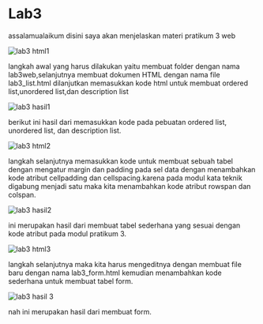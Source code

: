 # Lab3
assalamualaikum disini saya akan menjelaskan materi pratikum 3 web 

![lab3 html1](https://user-images.githubusercontent.com/57024231/114878825-d425e380-9e2a-11eb-96d0-8ba151576671.png)

langkah awal yang harus dilakukan yaitu membuat folder dengan nama lab3web,selanjutnya membuat dokumen HTML dengan nama file lab3_list.html dilanjutkan memasukkan kode html untuk membuat ordered list,unordered list,dan description list

![lab3 hasil1](https://user-images.githubusercontent.com/57024231/114882479-303e3700-9e2e-11eb-92c1-e5c6e017ab0f.png)

berikut ini hasil dari memasukkan kode pada pebuatan ordered list, unordered list, dan description list.

![lab3 html2](https://user-images.githubusercontent.com/57024231/114883100-cd00d480-9e2e-11eb-94c3-1fa89cd7fc41.png)

langkah selanjutnya memasukkan kode untuk membuat sebuah tabel dengan mengatur margin dan padding pada sel data dengan menambahkan kode atribut cellpadding dan cellspacing.karena pada modul kata teknik digabung menjadi satu maka kita menambahkan kode atribut rowspan dan colspan.

![lab3 hasil2](https://user-images.githubusercontent.com/57024231/114885001-70061e00-9e30-11eb-8a5e-bdac2860735f.png)

ini merupakan hasil dari membuat tabel sederhana yang sesuai dengan kode atribut pada modul pratikum 3. 

![lab3 html3](https://user-images.githubusercontent.com/57024231/114885521-edca2980-9e30-11eb-9166-2a1043106f58.png)

langkah selanjutnya maka kita harus mengeditnya dengan membuat file baru dengan nama lab3_form.html kemudian menambahkan kode sederhana untuk membuat tabel form.

![lab3 hasil 3](https://user-images.githubusercontent.com/57024231/114886359-a7c19580-9e31-11eb-9dde-b16df1302871.png)

nah ini merupakan hasil dari membuat form.




